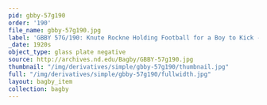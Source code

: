```yaml
---
pid: gbby-57g190
order: '190'
file_name: gbby-57g190.jpg
label: 'GBBY 57G/190: Knute Rockne Holding Football for a Boy to Kick - c1920s'
_date: 1920s
object_type: glass plate negative
source: http://archives.nd.edu/Bagby/GBBY-57g190.jpg
thumbnail: "/img/derivatives/simple/gbby-57g190/thumbnail.jpg"
full: "/img/derivatives/simple/gbby-57g190/fullwidth.jpg"
layout: bagby_item
collection: bagby
---
```


